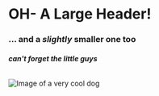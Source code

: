 # OH- A Large Header!
### ... and a *__slightly__* smaller one too
###### ***can't forget the little guys***

![Image of a very cool dog](https://www.bing.com/images/search?view=detailV2&ccid=f2xH%2F9dm&id=29980FBC4831F1013B2C64F334F7CCB8DCF9D35A&thid=OIP.f2xH_9dmpV0VMXkyUK1DyQHaHa&mediaurl=https%3A%2F%2Fth.bing.com%2Fth%2Fid%2FR.7f6c47ffd766a55d1531793250ad43c9%3Frik%3DWtP53LjM9zTzZA%26riu%3Dhttp%253a%252f%252fimg12.deviantart.net%252f2f45%252fi%252f2009%252f028%252f1%252f0%252ffunny_dog_2_by_cathita.jpg%26ehk%3DTPgAI7Zr5plAL3sT5DxXplziWjEC%252bAYfBerbrx8dzN4%253d%26risl%3D%26pid%3DImgRaw%26r%3D0&exph=1025&expw=1024&q=funny+picture&simid=608044083184285668&FORM=IRPRST&ck=F74D2F6BC6EEE88C16B6C0D625147034&selectedIndex=80&itb=0&cw=470&ch=661&ajaxhist=0&ajaxserp=0)
